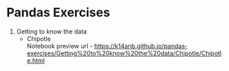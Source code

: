 # **Pandas Exercises**
1. Getting to know the data
   * Chipotle  
     Notebook preview url - https://k14anb.github.io/pandas-exercises/Getting%20to%20know%20the%20data/Chipotle/Chipotle.html
